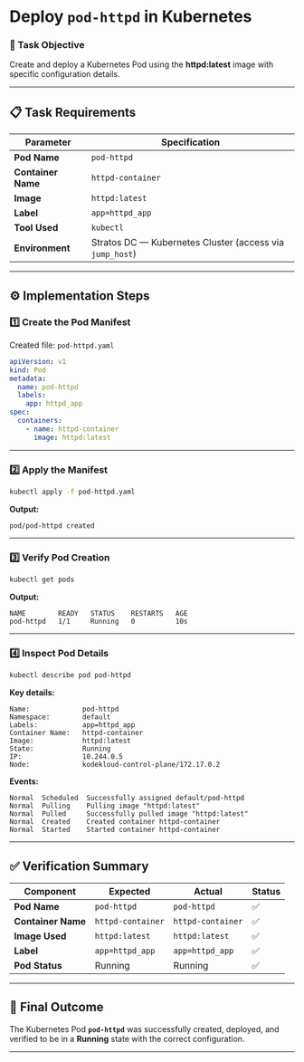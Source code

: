 # Deploy `pod-httpd` in Kubernetes

### 🧠 Task Objective

Create and deploy a Kubernetes Pod using the **httpd:latest** image with specific configuration details.

---

## 📋 Task Requirements

| Parameter          | Specification                                            |
| ------------------ | -------------------------------------------------------- |
| **Pod Name**       | `pod-httpd`                                              |
| **Container Name** | `httpd-container`                                        |
| **Image**          | `httpd:latest`                                           |
| **Label**          | `app=httpd_app`                                          |
| **Tool Used**      | `kubectl`                                                |
| **Environment**    | Stratos DC — Kubernetes Cluster (access via `jump_host`) |

---

## ⚙️ Implementation Steps

### 1️⃣ Create the Pod Manifest

Created file:
`pod-httpd.yaml`

```yaml
apiVersion: v1
kind: Pod
metadata:
  name: pod-httpd
  labels:
    app: httpd_app
spec:
  containers:
    - name: httpd-container
      image: httpd:latest
```

---

### 2️⃣ Apply the Manifest

```bash
kubectl apply -f pod-httpd.yaml
```

**Output:**

```
pod/pod-httpd created
```

---

### 3️⃣ Verify Pod Creation

```bash
kubectl get pods
```

**Output:**

```
NAME        READY   STATUS    RESTARTS   AGE
pod-httpd   1/1     Running   0          10s
```

---

### 4️⃣ Inspect Pod Details

```bash
kubectl describe pod pod-httpd
```

**Key details:**

```
Name:             pod-httpd
Namespace:        default
Labels:           app=httpd_app
Container Name:   httpd-container
Image:            httpd:latest
State:            Running
IP:               10.244.0.5
Node:             kodekloud-control-plane/172.17.0.2
```

**Events:**

```
Normal  Scheduled  Successfully assigned default/pod-httpd
Normal  Pulling    Pulling image "httpd:latest"
Normal  Pulled     Successfully pulled image "httpd:latest"
Normal  Created    Created container httpd-container
Normal  Started    Started container httpd-container
```

---

## ✅ Verification Summary

| Component          | Expected          | Actual            | Status |
| ------------------ | ----------------- | ----------------- | ------ |
| **Pod Name**       | `pod-httpd`       | `pod-httpd`       | ✅      |
| **Container Name** | `httpd-container` | `httpd-container` | ✅      |
| **Image Used**     | `httpd:latest`    | `httpd:latest`    | ✅      |
| **Label**          | `app=httpd_app`   | `app=httpd_app`   | ✅      |
| **Pod Status**     | Running           | Running           | ✅      |

---

## 🏁 Final Outcome

The Kubernetes Pod **`pod-httpd`** was successfully created, deployed, and verified to be in a **Running** state with the correct configuration.

---
